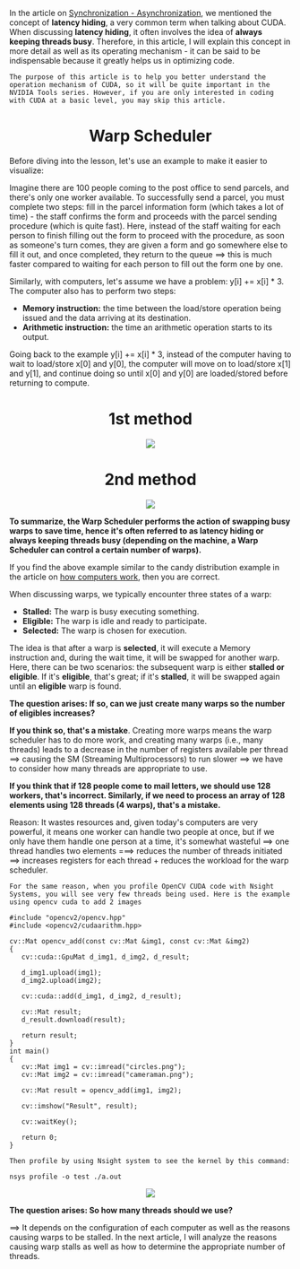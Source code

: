 


In the article on [Synchronization - Asynchronization](https://github.com/CisMine/Parallel-Computing-Cuda-C/tree/main/Chapter08), we mentioned the concept of **latency hiding**, a very common term when talking about CUDA. When discussing **latency hiding**, it often involves the idea of **always keeping threads busy**. Therefore, in this article, I will explain this concept in more detail as well as its operating mechanism - it can be said to be indispensable because it greatly helps us in optimizing code.

`The purpose of this article is to help you better understand the operation mechanism of CUDA, so it will be quite important in the NVIDIA Tools series. However, if you are only interested in coding with CUDA at a basic level, you may skip this article.`

<p align="center">
 <h1 align="center">Warp Scheduler </h1>
</p>


Before diving into the lesson, let's use an example to make it easier to visualize:

Imagine there are 100 people coming to the post office to send parcels, and there's only one worker available. To successfully send a parcel, you must complete two steps: fill in the parcel information form (which takes a lot of time) - the staff confirms the form and proceeds with the parcel sending procedure (which is quite fast). Here, instead of the staff waiting for each person to finish filling out the form to proceed with the procedure, as soon as someone's turn comes, they are given a form and go somewhere else to fill it out, and once completed, they return to the queue ==> this is much faster compared to waiting for each person to fill out the form one by one.

Similarly, with computers, let's assume we have a problem: y[i] += x[i] * 3. The computer also has to perform two steps:

- **Memory instruction:** the time between the load/store operation being issued and the data arriving at its destination.
- **Arithmetic instruction:** the time an arithmetic operation starts to its output.

Going back to the example y[i] += x[i] * 3, instead of the computer having to wait to load/store x[0] and y[0], the computer will move on to load/store x[1] and y[1], and continue doing so until x[0] and y[0] are loaded/stored before returning to compute.


<p align="center">
 <h1 align="center">1st method </h1>
</p>

<p align="center">
  <img src="https://github.com/CisMine/Guide-NVIDIA-Tools/assets/122800932/990d2874-7647-4b5e-b7ae-272f13fbb46f" />
</p>




<p align="center">
 <h1 align="center">2nd method </h1>
</p>



<p align="center">
  <img src="https://github.com/CisMine/Guide-NVIDIA-Tools/assets/122800932/3757745f-6d9b-4435-b02e-c67d136f3c27" />
</p>


**To summarize, the Warp Scheduler performs the action of swapping busy warps to save time, hence it's often referred to as latency hiding or always keeping threads busy (depending on the machine, a Warp Scheduler can control a certain number of warps).**


If you find the above example similar to the candy distribution example in the article on [how computers work](https://github.com/CisMine/Parallel-Computing-Cuda-C/tree/main/Chapter02), then you are correct.


When discussing warps, we typically encounter three states of a warp:
- **Stalled:** The warp is busy executing something.
- **Eligible:** The warp is idle and ready to participate.
- **Selected:** The warp is chosen for execution.
  
The idea is that after a warp is **selected**, it will execute a Memory instruction and, during the wait time, it will be swapped for another warp. Here, there can be two scenarios: the subsequent warp is either **stalled or eligible**. If it's **eligible**, that's great; if it's **stalled**, it will be swapped again until an **eligible** warp is found.

**The question arises: If so, can we just create many warps so the number of eligibles increases?**

**If you think so, that's a mistake**. Creating more warps means the warp scheduler has to do more work, and creating many warps (i.e., many threads) leads to a decrease in the number of registers available per thread ==> causing the SM (Streaming Multiprocessors) to run slower ==> we have to consider how many threads are appropriate to use.

**If you think that if 128 people come to mail letters, we should use 128 workers, that's incorrect. Similarly, if we need to process an array of 128 elements using 128 threads (4 warps), that's a mistake.**

Reason: It wastes resources and, given today's computers are very powerful, it means one worker can handle two people at once, but if we only have them handle one person at a time, it's somewhat wasteful ==> one thread handles two elements ===> reduces the number of threads initiated ==> increases registers for each thread + reduces the workload for the warp scheduler.

`For the same reason, when you profile OpenCV CUDA code with Nsight Systems, you will see very few threads being used. Here is the example using opencv cuda to add 2 images`

```
#include "opencv2/opencv.hpp"
#include <opencv2/cudaarithm.hpp>

cv::Mat opencv_add(const cv::Mat &img1, const cv::Mat &img2)
{
   cv::cuda::GpuMat d_img1, d_img2, d_result;

   d_img1.upload(img1);
   d_img2.upload(img2);

   cv::cuda::add(d_img1, d_img2, d_result);

   cv::Mat result;
   d_result.download(result);

   return result;
}
int main()
{
   cv::Mat img1 = cv::imread("circles.png");
   cv::Mat img2 = cv::imread("cameraman.png");

   cv::Mat result = opencv_add(img1, img2);

   cv::imshow("Result", result);

   cv::waitKey();

   return 0;
}
```

`Then profile by using Nsight system to see the kernel by this command:`

```
nsys profile -o test ./a.out
```
<p align="center">
  <img src="https://github.com/CisMine/Guide-NVIDIA-Tools/assets/122800932/6397679d-44ff-4fe8-b287-7a99e678d791" />
</p>



**The question arises: So how many threads should we use?**

==> It depends on the configuration of each computer as well as the reasons causing warps to be stalled. In the next article, I will analyze the reasons causing warp stalls as well as how to determine the appropriate number of threads.




